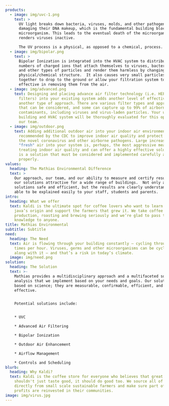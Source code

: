```yaml
---
products:
  - image: img/uvc-1.png
    text: >
      UV light breaks down bacteria, viruses, molds, and other pathogens by
      damaging their DNA makeup, which is the fundamental building block of the
      microorganism. This leads to the eventual death of the microorganism and
      renders viruses inactive.

      The UV process is a physical, as opposed to a chemical, process. UV destroys or neutralizes viruses and microorganisms without chemically or physically impacting the indoor environment.
  - image: img/bipolar.png
    text: >
      Bipolar Ionization is integrated into the HVAC system to distribute vast
      numbers of charged ions that attach themselves to viruses, bacteria, mold
      and other types of particles and render them harmless by changing their
      physical/chemical structure.  It also causes very small particles to stick
      together to drop to the ground or allow your filtration system to be more
      effective in removing them from the air.
  - image: img/advanced.png
    text: Designing and placing advance air filter technology (i.e. HEPA or MERV 13+
      filters) into your existing system adds another level of effectiveness or
      another type of approach. There are various filter types and approaches
      that can be considered, and some can capture up to 99% of airborne
      contaminants, including viruses and virus-laden particles. Your unique
      building and HVAC system will be thoroughly evaluated for this option by
      our team.
  - image: img/outdoor.png
    text: Adding additional outdoor air into your indoor air environment is
      recommended by the CDC to improve indoor air quality and protect against
      the novel coronavirus and other airborne pathogens. Large increases in
      "fresh" air into your system is, perhaps, the most aggressive means of
      treating indoor air quality and can offer a highly effective solution. It
      is a solution that must be considered and implemented carefully and
      properly.
values:
  heading: The Mathias Environmental Difference
  text: >
    Our approach, our team, and our ability to measure and certify results makes
    our solutions attractive for a wide range of buildings.  Not only are these
    solutions safe and efficient, but the results are clearly understandable and
    able to be explained easily to your staff, students and parents.
intro:
  heading: What we offer
  text: Kaldi is the ultimate spot for coffee lovers who want to learn about their
    java’s origin and support the farmers that grew it. We take coffee
    production, roasting and brewing seriously and we’re glad to pass that
    knowledge to anyone.
title: Mathias Environmental
subtitle: Subtitle
need:
  heading: The Need
  text: Air is flowing through your building constantly — cycling through multiple
    times per hour. Viruses, germs and other microorganisms can be cycled right
    along with it — and that’s a risk in today’s climate.
  image: img/need.png
solution:
  heading: The Solution
  text: >-
    Mathias provides a multidisciplinary approach and a multifaceted solution
    analysis that we implement based on your needs and goals. Our solutions are
    based on science; they are measurable, confirmable, efficient, and
    effective.


    Potential solutions include:


    * UVC

    * Advanced Air Filtering

    * Bipolar Ionization

    * Outdoor Air Enhancement

    * Airflow Management

    * Controls and Scheduling
blurb:
  heading: Why Kaldi?
  text: Kaldi is the coffee store for everyone who believes that great coffee
    shouldn't just taste good, it should do good too. We source all of our beans
    directly from small scale sustainable farmers and make sure part of the
    profits are reinvested in their communities.
image: img/virus.jpg
---
```

